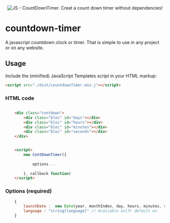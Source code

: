 <div align="center">
    <img src="https://github.com/caa-pjt/countdown-timer/tree/main/src/images/countDownTimer.png" alt="JS - CountDownTimer. Creat a count down timer without dependencies!"/>
</div>

# countdown-timer
A javascript countdown clock or timer. That is simple to use in any project or on any website.

## Usage


Include the (minified) JavaScript Templates script in your HTML markup:

```html
<script src="./dist/countdownTimer.min.j"></script>
```

### HTML code

```html

    <div class="contdown">
        <div class="bloc" id="days"></div>
        <div class="bloc" id="hours"></div>
        <div class="bloc" id="minutes"></div>
        <div class="bloc" id="seconds"></div>
    </div>


    <script>
        new ContDownTimer({
            
            options...
            
        }, callback function)
    </script>
```


### Options (required)

```js
    {
        launchDate :  new Date(year, monthIndex, day, hours, minutes, seconds),
        language : "string[language]" // Avaliable en|fr default en
    }
```
